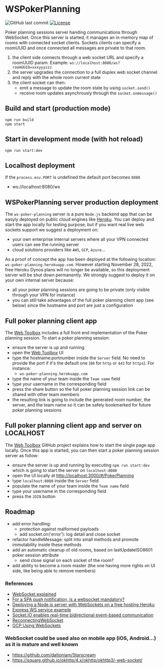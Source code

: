 # WSPokerPlanning


![GitHub last commit](https://img.shields.io/github/last-commit/amwebexpert/ws-poker-planning) [![License](https://img.shields.io/badge/license-MIT-green)](./LICENSE)

Poker planning sessions server handing communications through WebSocket. Once this server is started, it manages an in-memory map of rooms with connected socket clients. Sockets clients can specify a roomUUID and once connected all messages are private to that room.

1. the client side connects through a web socket URL and specify a roomUUID param. Example: `ws://localhost:8080/ws?roomUUID=xxxyyyzzz`
1. the server upgrades the connection to a full duplex web socket channel and reply with the whole room current state
1. the client socket can then:
   - emit a message to update the room state by using `socket.send()`
   - receive room updates asynchrously through the `socket.onmessage()`

## Build and start (production mode)

    npm run build
    npm start

## Start in development mode (with hot reload)

    npm run start:dev

## Localhost deployment

If the `process.env.PORT` is undefined the default port becomes `8080`

- ws://localhost:8080/ws

## WSPokerPlanning server production deployment

The `ws-poker-planning` server is a pure `Node.js` backend app that can be easyly deployed on public cloud engines like [Heroku](https://heroku.com/). You can deploy and start the app locally for testing purpose, but if you want real live web sockets support we suggest a deployment on:

- your own enterprise internal servers where all your VPN connected users can see the running server
- cloud solutions providers like `AWS`, `GCP`, `Azure`...

As a proof of concept the app has been deployed at the following location: `ws-poker-planning.herokuapp.com`. However starting November 28, 2022, free Heroku Dynos plans will no longer be available, so this deployment server will be shut down permanently. We strongly suggest to deploy it on your own internal server because:

- all your poker planning sessions are going to be private (only visible through your VPN for instance)
- you can still take advantages of the full poker planning client app (see below) since the hostname and port are just a configuration

## Full poker planning client app

The [Web Toolbox](https://amwebexpert.github.io/etoolbox/#/PokerPlanning) includes a full front end implementation of the Poker planning session. To start a poker planning session:

- ensure the server is up and running
- open the [Web Toolbox](https://amwebexpert.github.io/etoolbox/#/PokerPlanning) UI
- type the hostname:portnumber inside the `Server` field. No need to provide the port if it's the default one (`80` for `http` or `443` for `https`). For instance:
  - `ws-poker-planning.herokuapp.com`
- type the name of your team inside the `Team name` field
- type your username in the corresponding field
- press the share button so the full poker planning session link can be shared with other team members
- the resulting link is going to include the generated room number, the server, and the team name so it can be safely bookmarked for future poker planning sessions

## Full poker planning client app and server on LOCALHOST

The [Web Toolbox](https://github.com/amwebexpert/etoolbox#start-the-app-locally) GitHub project explains how to start the single page app locally. Once this app is started, you can then start a poker planning session server as follow:

- ensure the server is up and running by executing `npm run start:dev` which is going to start the server on `localhost:8080`
- open the UI locally at [http://localhost:3000/#/PokerPlanning](http://localhost:3000/#/PokerPlanning)
- type `localhost:8080` inside the `Server` field
- populate the name of your team inside the `Team name` field
- type your username in the corresponding field
- press the `JOIN` button

## Roadmap

- add error handling:
  - protection against malformed payloads
  - add socket.on('error'): log detail and close socket
- refactor handleMessage: split into small methods and promote immutability inside these methods
- add an automatic cleanup of old rooms, based on lastUpdateISO8601 poker session attribute
  - send close signal on each socket of the room?
- add ability to become a room master (the one having more rights on UI side, like being able to remove members)


### References

- [WebSocket explained](https://javascript.info/websocket)
- [For a SPA push notification, is a websocket mandatory?](https://stackoverflow.com/questions/31035467/for-a-push-notification-is-a-websocket-mandatory)
- [Deploying a Node.js server with WebSockets on a free hosting Heroku](https://www.gamedev.net/blogs/entry/2272759-deploying-a-nodejs-server-with-websockets-on-a-free-hosting-heroku-web-desktop-clients-qt/)
- [Express WS service example](https://github.com/8Observer8/mouse-click-js)
- [Socket.IO enables real-time bidirectional event-based communication](https://github.com/socketio/socket.io)
- [ReconnectingWebSocket](https://github.com/joewalnes/reconnecting-websocket/)
- [GCP Using WebSockets](https://cloud.google.com/run/docs/triggering/websockets)

### WebSocket could be used also on mobile app (iOS, Android…) as it is mature and well known

- https://github.com/daltoniam/Starscream
- https://square.github.io/okhttp/4.x/okhttp/okhttp3/-web-socket/
